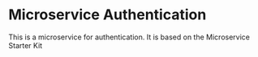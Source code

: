 # Microservice Authentication

This is a microservice for authentication. It is based on the Microservice Starter Kit